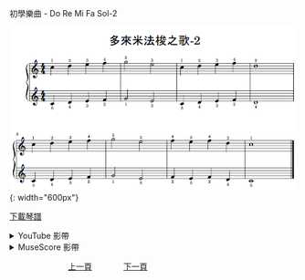 ﻿---
---
初學樂曲 - Do Re Mi Fa Sol-2

![Do Re Mi Fa Sol-2](/assets/Piano/B-DoReMiFaSol-2.png){: width="600px"}

<a href="/assets/Piano/B-DoReMiFaSol-2.pdf" target="_blank">下載琴譜</a>

<details>
  <summary>YouTube 影帶</summary>
<ol>
<iframe width="560" height="315" src="https://www.youtube.com/embed/08l_AlPhoeE" title="Do Re Mi Fa Sol" frameborder="0" allow="accelerometer; autoplay; clipboard-write; encrypted-media; gyroscope; picture-in-picture; web-share" allowfullscreen></iframe>
</ol>
</details>

<details>
  <summary>MuseScore 影帶</summary>
<ol>
<a href="https://musescore.com/user/65457238/scores/11042095?share=copy_link" target="_blank">Open to Play</a>
</ol>
</details>



&nbsp;&nbsp;&nbsp;&nbsp;&nbsp;&nbsp;&nbsp;&nbsp;&nbsp;&nbsp;&nbsp;&nbsp;
&nbsp;&nbsp;&nbsp;&nbsp;&nbsp;&nbsp;&nbsp;&nbsp;&nbsp;&nbsp;&nbsp;&nbsp;
[上一頁](B-DoReMiFaSol)
&nbsp;&nbsp;&nbsp;&nbsp;&nbsp;&nbsp;&nbsp;&nbsp;&nbsp;&nbsp;&nbsp;&nbsp;
[下一頁](B-ConCon)









